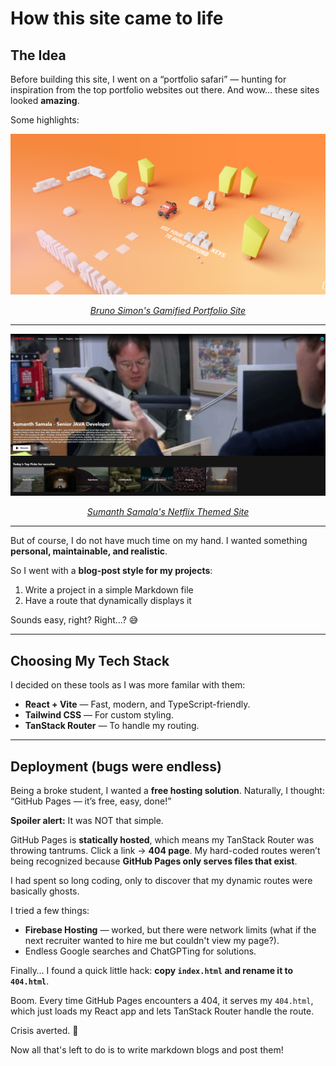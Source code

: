 # How this site came to life
## The Idea
Before building this site, I went on a “portfolio safari” — hunting for inspiration from the top portfolio websites out there. And wow… these sites looked **amazing**.

Some highlights:

<div style="text-align: center;">
  <img src="/project_pictures/portfolio/image.png" alt="Portfolio Screenshot"/>
  <p><em><a href="https://bruno-simon.com/" target="_blank">Bruno Simon's Gamified Portfolio Site</a></em></p>
</div>

---

<div style="text-align: center;">
  <img src="/project_pictures/portfolio/netflix.png" alt="Portfolio Screenshot"/>
  <p><em><a href="https://sumanthsamala.com/profile/recruiter" target="_blank">Sumanth Samala's Netflix Themed Site</a></em></p>
</div>

---

But of course, I do not have much time on my hand. I wanted something **personal, maintainable, and realistic**.

So I went with a **blog-post style for my projects**:  
1. Write a project in a simple Markdown file
2. Have a route that dynamically displays it  

Sounds easy, right? Right…? 😅

---

## Choosing My Tech Stack
I decided on these tools as I was more familar with them:

- **React + Vite** — Fast, modern, and TypeScript-friendly.  
- **Tailwind CSS** — For custom styling.  
- **TanStack Router** — To handle my routing.


---

## Deployment (bugs were endless)
Being a broke student, I wanted a **free hosting solution**. Naturally, I thought: “GitHub Pages — it’s free, easy, done!”

**Spoiler alert:** It was NOT that simple.

GitHub Pages is **statically hosted**, which means my TanStack Router was throwing tantrums. Click a link → **404 page**. My hard-coded routes weren’t being recognized because **GitHub Pages only serves files that exist**.

I had spent so long coding, only to discover that my dynamic routes were basically ghosts.

I tried a few things:  
- **Firebase Hosting** — worked, but there were network limits (what if the next recruiter wanted to hire me but couldn't view my page?).  
- Endless Google searches and ChatGPTing for solutions.  

Finally… I found a quick little hack: **copy `index.html` and rename it to `404.html`**.

Boom. Every time GitHub Pages encounters a 404, it serves my `404.html`, which just loads my React app and lets TanStack Router handle the route.  

Crisis averted. 🎉 


Now all that's left to do is to write markdown blogs and post them!
